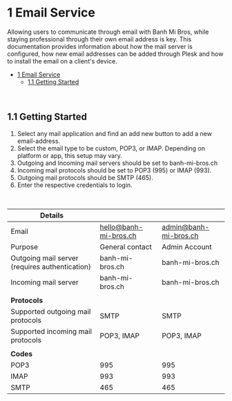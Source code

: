# 1 Email Service
Allowing users to communicate through email with Banh Mi Bros, while staying professional through their own email address is key. 
This documentation provides information about how the mail server is configured, how new email addresses can be added through Plesk and how to install the email on a client's device. 

- [1 Email Service](#1-email-service)
  - [1.1 Getting Started](#11-getting-started)

<br>

## 1.1 Getting Started
1. Select any mail application and find an add new button to add a new email-address. 
2. Select the email type to be custom, POP3, or IMAP. Depending on platform or app, this setup may vary.
3. Outgoing and Incoming mail servers should be set to banh-mi-bros.ch
4. Incoming mail protocols should be set to POP3 (995) or IMAP (993).
5. Outgoing mail protocols should be SMTP (465).
6. Enter the respective credentials to login. 

<br>

| **Details**                                    |                       |                       |
| ---------------------------------------------- | --------------------- | --------------------- |
| Email                                          | hello@banh-mi-bros.ch | admin@banh-mi-bros.ch |
| Purpose                                        | General contact       | Admin Account         |
| Outgoing mail server (requires authentication) | banh-mi-bros.ch       | banh-mi-bros.ch       |
| Incoming mail server                           | banh-mi-bros.ch       | banh-mi-bros.ch       |
|                                                |                       |                       |
| **Protocols**                                  |                       |                       |
| Supported outgoing mail protocols              | SMTP                  | SMTP                  |
| Supported incoming mail protocols              | POP3, IMAP            | POP3, IMAP            |
|                                                |                       |                       |
| **Codes**                                      |                       |                       |
| POP3                                           | 995                   | 995                   |
| IMAP                                           | 993                   | 993                   |
| SMTP                                           | 465                   | 465                   |

